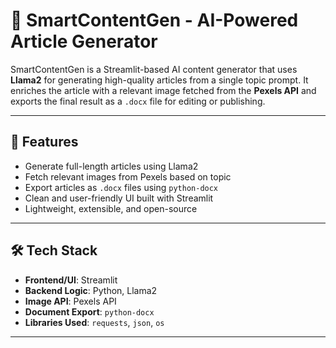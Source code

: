 # 📝 SmartContentGen - AI-Powered Article Generator

SmartContentGen is a Streamlit-based AI content generator that uses **Llama2** for generating high-quality articles from a single topic prompt. It enriches the article with a relevant image fetched from the **Pexels API** and exports the final result as a `.docx` file for editing or publishing.

---

## 🚀 Features

- Generate full-length articles using Llama2
- Fetch relevant images from Pexels based on topic
- Export articles as `.docx` files using `python-docx`
- Clean and user-friendly UI built with Streamlit
- Lightweight, extensible, and open-source

---

## 🛠️ Tech Stack

- **Frontend/UI**: Streamlit  
- **Backend Logic**: Python, Llama2  
- **Image API**: Pexels API  
- **Document Export**: `python-docx`  
- **Libraries Used**: `requests`, `json`, `os`

---


